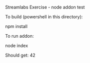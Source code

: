 Streamlabs Exercise - node addon test

To build (powershell in this directory):

npm install

To run addon:

node index


Should get: 42
